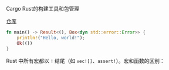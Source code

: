 
Cargo Rust的构建工具和包管理


[仓库](https://crates.io)

```rust
fn main() -> Result<(), Box<dyn std::error::Error>> {
    println!("Hello, world!");
    Ok(())
}
```

Rust 中所有宏都以 `!` 结尾（如 `vec![]`、`assert!`）。宏和函数的区别：


